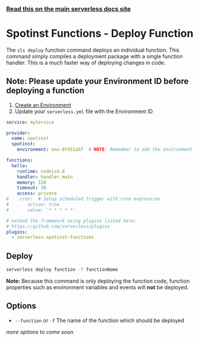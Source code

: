 <!--
title: Serverless Framework Commands - Spotinst Functions - Deploy Function
menuText: deploy function
menuOrder: 4
description: Deploy your Spotinst Functions quickly without cloudformation
layout: Doc
-->

<!-- DOCS-SITE-LINK:START automatically generated  -->
### [Read this on the main serverless docs site](https://www.serverless.com/framework/docs/providers/spotinst/cli-reference/deploy-function)
<!-- DOCS-SITE-LINK:END -->

# Spotinst Functions - Deploy Function

The `sls deploy` function command deploys an individual function. This command simply compiles a deployment package with a single function handler. This is a much faster way of deploying changes in code.

## Note: Please update your Environment ID before deploying a function

 1. [Create an Environment](https://console.spotinst.com/functions)
 2. Update your `serverless.yml` file with the Environment ID

```yml
service: myService

provider:
  name: spotinst
  spotinst:
    environment: env-8f451a5f  # NOTE: Remember to add the environment ID

functions:
  hello:
    runtime: nodejs4.8
    handler: handler.main
    memory: 128
    timeout: 30
    access: private
#    cron:  # Setup scheduled trigger with cron expression
#    	active: true
#    	value: '* * * * *'

# extend the framework using plugins listed here:
# https://github.com/serverless/plugins
plugins:
  - serverless-spotinst-functions
```

## Deploy

```bash
serverless deploy function -f functionName
```

**Note:** Because this command is only deploying the function code, function
properties such as environment variables and events will **not** be deployed.


## Options
- `--function` or `-f` The name of the function which should be deployed

*more options to come soon*
